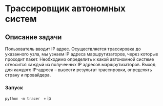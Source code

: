 # Трассировщик автономных систем

## Описание задачи
Пользователь вводит IP адрес. Осуществляется трассировка до указанного узла, мы узнаем IP адреса маршрутизаторов, через которые проходит пакет. Необходимо определить к какой автономной системе относится каждый из полученных IP адресов
маршрутизаторов.
Выход: для каждого IP-адреса – вывести результат трассировки, определять страну и провайдера.


### Запуск
`python -m tracer ` + ip
